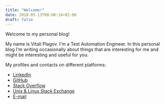 ```yaml
---
title: "Welcome!"
date: 2018-05-13T00:08:14+02:00
draft: false
---
```

Welcome to my personal blog!
<!--more-->

My name is Vitali Plagov. I'm a Test Automation Engineer.
In this personal blog I'm writing occasionally about things that are interesting for me and might be interesting and 
useful for you.

My profiles and contacts on different platforms:

* [LinkedIn](https://www.linkedin.com/in/plagov/)
* [GitHub](https://www.github.com/plagov/)
* [Stack Overflow](https://stackoverflow.com/users/6934058/vitalii-plagov)
* [Unix & Linux Stack Exchange](https://unix.stackexchange.com/users/203830/vitalii-plagov)
* [E-mail](vitalii.plagov@gmail.com)
